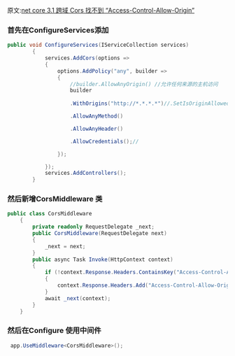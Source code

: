 原文:[net core 3.1 跨域 Cors 找不到 “Access-Control-Allow-Origin”](https://www.cnblogs.com/xiaotimor/p/12068984.html)

### 首先在ConfigureServices添加



```c#
public void ConfigureServices(IServiceCollection services)
        {
            services.AddCors(options =>
            {
                options.AddPolicy("any", builder =>
                {
                    //builder.AllowAnyOrigin() //允许任何来源的主机访问
                    builder
                    
                    .WithOrigins("http://*.*.*.*")//.SetIsOriginAllowedToAllowWildcardSubdomains()//设置允许访问的域

                    .AllowAnyMethod()

                    .AllowAnyHeader()

                    .AllowCredentials();//

                });

            });
            services.AddControllers();
        }
```



### 然后新增CorsMiddleware 类

```c#
public class CorsMiddleware
    {
        private readonly RequestDelegate _next;
        public CorsMiddleware(RequestDelegate next)
        {
            _next = next;
        }
        public async Task Invoke(HttpContext context)
        {
            if (!context.Response.Headers.ContainsKey("Access-Control-Allow-Origin"))
            {
                context.Response.Headers.Add("Access-Control-Allow-Origin", "*");
            }
            await _next(context);
        }
    }
```

### 然后在Configure 使用中间件

```c#
 app.UseMiddleware<CorsMiddleware>();
```

